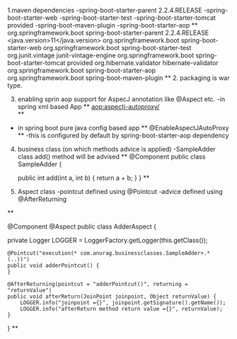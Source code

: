 1.maven dependencies
-spring-boot-starter-parent 2.2.4.RELEASE
-spring-boot-starter-web
-spring-boot-starter-test
-spring-boot-starter-tomcat  provided
-spring-boot-maven-plugin
-spring-boot-starter-aop
**
  <parent>
    <groupId>org.springframework.boot</groupId>
    <artifactId>spring-boot-starter-parent</artifactId>
    <version>2.2.4.RELEASE</version>
    <relativePath/> <!-- lookup parent from repository -->
  </parent>
  <properties>
    <java.version>11</java.version>
  </properties>
  <dependencies>
    <dependency>
      <groupId>org.springframework.boot</groupId>
      <artifactId>spring-boot-starter-web</artifactId>
    </dependency>
    <dependency>
      <groupId>org.springframework.boot</groupId>
      <artifactId>spring-boot-starter-test</artifactId>
      <exclusions>
        <exclusion>
          <groupId>org.junit.vintage</groupId>
          <artifactId>junit-vintage-engine</artifactId>
        </exclusion>
      </exclusions>
    </dependency>
    <dependency>
      <groupId>org.springframework.boot</groupId>
      <artifactId>spring-boot-starter-tomcat</artifactId>
      <scope>provided</scope>
    </dependency>
    <dependency>
      <groupId>org.hibernate.validator</groupId>
      <artifactId>hibernate-validator</artifactId>
    </dependency>
    <dependency>
      <groupId>org.springframework.boot</groupId>
      <artifactId>spring-boot-starter-aop</artifactId>
    </dependency>
  </dependencies>
  <build>
    <plugins>
      <plugin>
        <groupId>org.springframework.boot</groupId>
        <artifactId>spring-boot-maven-plugin</artifactId>
      </plugin>
    </plugins>
  </build>
**
2. packaging is war type.

3. enabling sprin aop support for  AspecJ annotation like @Aspect etc. 
-in spring xml based App
**
   <aop:aspectj-autoproxy/>  
**   
- in spring boot pure java config based app 
  **
     @EnableAspectJAutoProxy
  **
 -this is configured by default by spring-boot-starter-aop dependency 
   
4. business class (on which methods advice is applied)
-SampleAdder class add() method will be advised
**
@Component
public class SampleAdder {

    public int add(int a, int b) {
        return a + b;
    }
}
**
5. Aspect class
-pointcut defined using @Pointcut
-advice defined using @AfterReturning

**
   
   @Component
   @Aspect
   public class AdderAspect {

   private Logger LOGGER = LoggerFactory.getLogger(this.getClass());
    
    @Pointcut("execution(* com.anurag.businessclasses.SampleAdder+.*(..))")
    public void adderPointcut() {
    }

    @AfterReturning(pointcut = "adderPointcut()", returning = "returnValue")
    public void afterReturn(JoinPoint joinpoint, Object returnValue) {
        LOGGER.info("joinpoint ={}", joinpoint.getSignature().getName());
        LOGGER.info("afterReturn method return value ={}", returnValue);
    }

}
**

   
